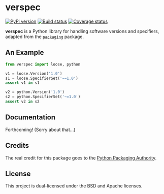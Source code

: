# verspec

[![PyPi version][pypi-image]][pypi-link]
[![Build status][ci-image]][ci-link]
[![Coverage status][codecov-image]][codecov-link]

**verspec** is a Python library for handling software versions and specifiers,
adapted from the [`packaging`][packaging] package.

## An Example

```python
from verspec import loose, python

v1 = loose.Version('1.0')
s1 = loose.SpecifierSet('~=1.0')
assert v1 in s1

v2 = python.Version('1.0')
s2 = python.SpecifierSet('~=1.0')
assert v2 in s2
```

## Documentation

Forthcoming! (Sorry about that...)

## Credits

The real credit for this package goes to the [Python Packaging Authority][pypa].

## License

This project is dual-licensed under the BSD and Apache licenses.

[pypi-image]: https://img.shields.io/pypi/v/verspec.svg
[pypi-link]: https://pypi.python.org/pypi/verspec
[ci-image]: https://github.com/jimporter/verspec/actions/workflows/build.yml/badge.svg
[ci-link]: https://github.com/jimporter/verspec/actions/workflows/build.yml?query=branch%3Amaster
[codecov-image]: https://codecov.io/gh/jimporter/verspec/branch/master/graph/badge.svg
[codecov-link]: https://codecov.io/gh/jimporter/verspec

[packaging]: https://github.com/pypa/packaging
[pypa]: https://www.pypa.io/
